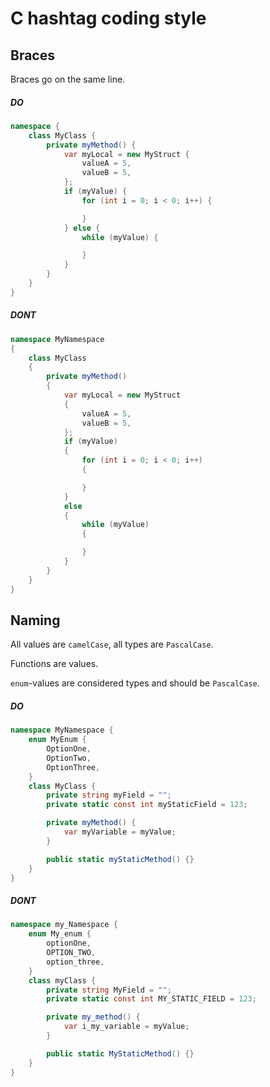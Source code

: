 
# C hashtag coding style

## Braces

Braces go on the same line.

##### DO

```cs
namespace {
    class MyClass {
        private myMethod() {
            var myLocal = new MyStruct {
                valueA = 5,
                valueB = 5,
            };
            if (myValue) {
                for (int i = 0; i < 0; i++) {

                }
            } else {
                while (myValue) {

                }
            }
        }
    }
}
```

##### DONT

```cs
namespace MyNamespace
{
    class MyClass
    {
        private myMethod()
        {
            var myLocal = new MyStruct
            {
                valueA = 5,
                valueB = 5,
            };
            if (myValue)
            {
                for (int i = 0; i < 0; i++)
                {

                }
            }
            else
            {
                while (myValue)
                {

                }
            }
        }
    }
}
```

## Naming

All values are `camelCase`, all types are `PascalCase`. 

Functions are values.

`enum`-values are considered types and should be `PascalCase`.

##### DO

```cs
namespace MyNamespace {
    enum MyEnum {
        OptionOne,
        OptionTwo,
        OptionThree,
    }
    class MyClass {
        private string myField = "";
        private static const int myStaticField = 123;

        private myMethod() {
            var myVariable = myValue;
        }

        public static myStaticMethod() {}
    }
}
```

##### DONT

```cs
namespace my_Namespace {
    enum My_enum {
        optionOne,
        OPTION_TWO,
        option_three,
    }
    class myClass {
        private string MyField = "";
        private static const int MY_STATIC_FIELD = 123;

        private my_method() {
            var i_my_variable = myValue;
        }

        public static MyStaticMethod() {}
    }
}
```
